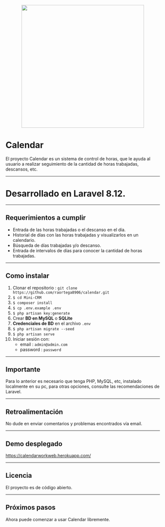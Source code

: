 <p align="center"><a href="https://laravel.com" target="_blank"><img src="https://raw.githubusercontent.com/laravel/art/master/logo-lockup/5%20SVG/2%20CMYK/1%20Full%20Color/laravel-logolockup-cmyk-red.svg" width="400"></a></p>

# Calendar

El proyecto Calendar es un sistema de control de horas, que le ayuda al usuario a realizar seguimiento de la cantidad de horas trabajadas, descansos, etc.

---

# Desarrollado en Laravel 8.12.

---

## Requerimientos a cumplir

- Entrada de las horas trabajadas o el descanso en el día.
- Historial de días con las horas trabajadas y visualizarlos en un calendario.
- Búsqueda de días trabajadas y/o descanso.
- Entrada de intervalos de días para conocer la cantidad de horas trabajadas.

---

## Como instalar

1. Clonar el repositorio : `git clone https://github.com/raortega8906/calendar.git`
2. `$ cd Mini-CRM`
3. `$ composer install`
4. `$ cp .env.example .env`
5. `$ php artisan key:generate`
6. Crear **BD en MySQL** o **SQLite**
7. **Credenciales de BD** en el archivo `.env`
8. `$ php artisan migrate --seed`
9. `$ php artisan serve`
10. Iniciar sesión con:
    - email : `admin@admin.com`
    - password : `password`

---

## Importante

Para lo anterior es necesario que tenga PHP, MySQL, etc, instalado localmente en su pc, para otras opciones, consulte las recomendaciones de Laravel.

---

## Retroalimentación

No dude en enviar comentarios y problemas encontrados vía email.

---

## Demo desplegado

https://calendarworkweb.herokuapp.com/

---

## Licencia 

El proyecto es de código abierto.

---

## Próximos pasos

Ahora puede comenzar a usar Calendar libremente.
